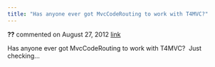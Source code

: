 ```yaml
---
title: "Has anyone ever got MvcCodeRouting to work with T4MVC?"
---
```

<div id="post904815" class="discussion-comment op">
   <div class="discussion-header"><b>??</b> commented on 
      <time datetime="2012-08-27T15:26:17.73-07:00" title="2012-08-27T15:26:17.73-07:00">August 27, 2012</time> <a href="#904815" class="post-link">link</a></div>
   <div class="discussion-message">
<p>Has anyone ever got MvcCodeRouting to work with T4MVC? &nbsp;Just checking...</p>
</div>
</div>